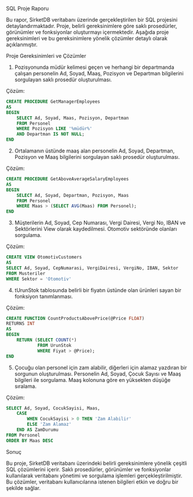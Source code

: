 SQL Proje Raporu

Bu rapor, SirketDB veritabanı üzerinde gerçekleştirilen bir SQL projesini detaylandırmaktadır. 
Proje, belirli gereksinimlere göre saklı prosedürler, görünümler ve fonksiyonlar oluşturmayı içermektedir. 
Aşağıda proje gereksinimleri ve bu gereksinimlere yönelik çözümler detaylı olarak açıklanmıştır.

Proje Gereksinimleri ve Çözümler
1. Pozisyonunda müdür kelimesi geçen ve herhangi bir departmanda çalışan personelin Ad, Soyad, Maaş, Pozisyon ve Departman bilgilerini sorgulayan saklı prosedür oluşturulması.

Çözüm:

``````sql
CREATE PROCEDURE GetManagerEmployees
AS 
BEGIN 
    SELECT Ad, Soyad, Maas, Pozisyon, Departman
    FROM Personel 
    WHERE Pozisyon LIKE '%müdür%' 
    AND Departman IS NOT NULL;
END
``````

2. Ortalamanın üstünde maaş alan personelin Ad, Soyad, Departman, Pozisyon ve Maaş bilgilerini sorgulayan saklı prosedür oluşturulması.

Çözüm:

``````sql
CREATE PROCEDURE GetAboveAverageSalaryEmployees 
AS 
BEGIN
    SELECT Ad, Soyad, Departman, Pozisyon, Maas 
    FROM Personel 
    WHERE Maas > (SELECT AVG(Maas) FROM Personel);
END
``````

3. Müşterilerin Ad, Soyad, Cep Numarası, Vergi Dairesi, Vergi No, IBAN ve Sektörlerini View olarak kaydedilmesi. Otomotiv sektöründe olanları sorgulama.

Çözüm:

``````sql
CREATE VIEW OtomotivCustomers
AS 
SELECT Ad, Soyad, CepNumarasi, VergiDairesi, VergiNo, IBAN, Sektor
FROM Musteriler 
WHERE Sektor = 'Otomotiv'
``````

4. tUrunStok tablosunda belirli bir fiyatın üstünde olan ürünleri sayan bir fonksiyon tanımlanması.

Çözüm:

``````sql
CREATE FUNCTION CountProductsAbovePrice(@Price FLOAT)
RETURNS INT 
AS
BEGIN
    RETURN (SELECT COUNT(*) 
            FROM UrunStok 
            WHERE Fiyat > @Price); 
END
``````

5. Çocuğu olan personel için zam alabilir, diğerleri için alamaz yazdıran bir sorgunun oluşturulması. Personelin Ad, Soyad, Çocuk Sayısı ve Maaş bilgileri ile sorgulama. Maaş kolonuna göre en yüksekten düşüğe sıralama.

Çözüm:

``````sql
SELECT Ad, Soyad, CocukSayisi, Maas, 
    CASE
        WHEN CocukSayisi > 0 THEN 'Zam Alabilir'
        ELSE 'Zam Alamaz'
    END AS ZamDurumu
FROM Personel 
ORDER BY Maas DESC
``````

Sonuç

Bu proje, SirketDB veritabanı üzerindeki belirli gereksinimlere yönelik çeşitli SQL çözümlerini içerir. Saklı prosedürler, görünümler ve fonksiyonlar kullanılarak veritabanı yönetimi ve sorgulama işlemleri gerçekleştirilmiştir. Bu çözümler, veritabanı kullanıcılarına istenen bilgileri etkin ve doğru bir şekilde sağlar.










